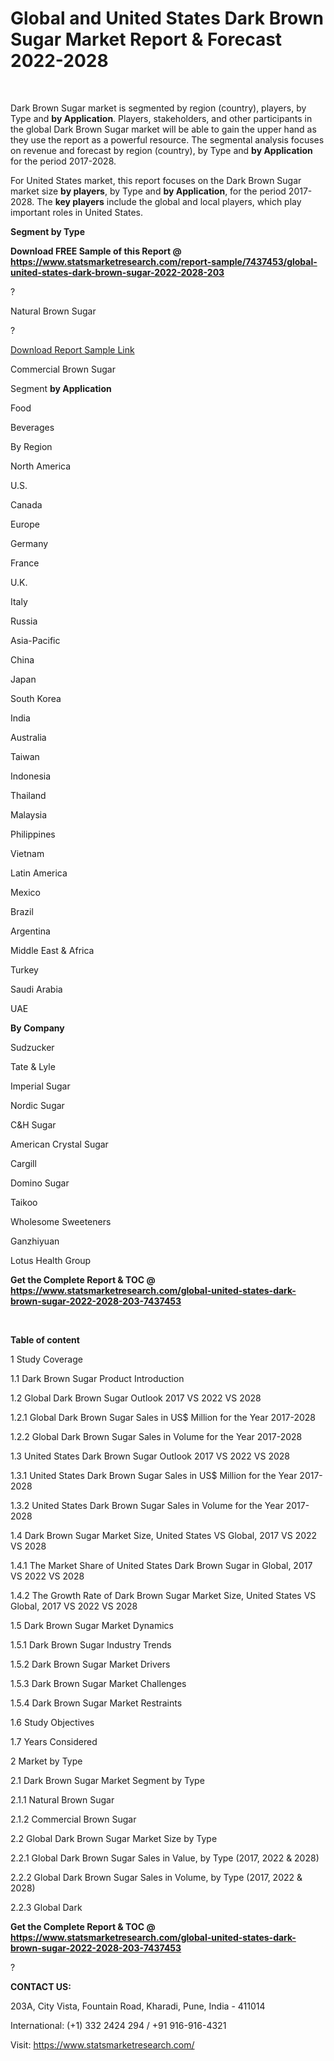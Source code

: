<h1>Global and United States Dark Brown Sugar Market Report & Forecast 2022-2028</h1><br/><p>Dark Brown Sugar market is segmented by region (country), players, by Type and <strong>by Application</strong>. Players, stakeholders, and other participants in the global Dark Brown Sugar market will be able to gain the upper hand as they use the report as a powerful resource. The segmental analysis focuses on revenue and forecast by region (country), by Type and <strong>by Application</strong> for the period 2017-2028.</p>
 
 
 
 <p>For United States market, this report focuses on the Dark Brown Sugar market size <strong>by players</strong>, by Type and <strong>by Application</strong>, for the period 2017-2028. The <strong>key players</strong> include the global and local players, which play important roles in United States.</p>
 
 
 
 <p><strong>Segment by Type</strong></p>
 
 
 
 <div><b>Download FREE Sample of this Report @ <a href="https://www.statsmarketresearch.com/download-free-sample/7437453/global-united-states-dark-brown-sugar-2022-2028-203">https://www.statsmarketresearch.com/report-sample/7437453/global-united-states-dark-brown-sugar-2022-2028-203</a></b></div>
 
 
 
 <p>? </p>
 
 
 
 <p>Natural Brown Sugar</p>
 
 
 
 <p>? </p>
 
 
 
 <p><a href="https://www.statsmarketresearch.com/download-free-sample/7437453/global-united-states-dark-brown-sugar-2022-2028-203">Download Report Sample Link</a></p>
 
 
 
 <p>Commercial Brown Sugar</p>
 
 
 
 <p>Segment <strong>by Application</strong></p>
 
 
 
 <p>Food</p>
 
 
 
 <p>Beverages</p>
 
 
 
 <p>By Region</p>
 
 
 
 <p>North America</p>
 
 
 
 <p>U.S.</p>
 
 
 
 <p>Canada</p>
 
 
 
 <p>Europe</p>
 
 
 
 <p>Germany</p>
 
 
 
 <p>France</p>
 
 
 
 <p>U.K.</p>
 
 
 
 <p>Italy</p>
 
 
 
 <p>Russia</p>
 
 
 
 <p>Asia-Pacific</p>
 
 
 
 <p>China</p>
 
 
 
 <p>Japan</p>
 
 
 
 <p>South Korea</p>
 
 
 
 <p>India</p>
 
 
 
 <p>Australia</p>
 
 
 
 <p>Taiwan</p>
 
 
 
 <p>Indonesia</p>
 
 
 
 <p>Thailand</p>
 
 
 
 <p>Malaysia</p>
 
 
 
 <p>Philippines</p>
 
 
 
 <p>Vietnam</p>
 
 
 
 <p>Latin America</p>
 
 
 
 <p>Mexico</p>
 
 
 
 <p>Brazil</p>
 
 
 
 <p>Argentina</p>
 
 
 
 <p>Middle East & Africa</p>
 
 
 
 <p>Turkey</p>
 
 
 
 <p>Saudi Arabia</p>
 
 
 
 <p>UAE</p>
 
 
 
 <p><strong>By Company</strong></p>
 
 
 
 <p>Sudzucker</p>
 
 
 
 <p>Tate & Lyle</p>
 
 
 
 <p>Imperial Sugar</p>
 
 
 
 <p>Nordic Sugar</p>
 
 
 
 <p>C&H Sugar</p>
 
 
 
 <p>American Crystal Sugar</p>
 
 
 
 <p>Cargill</p>
 
 
 
 <p>Domino Sugar</p>
 
 
 
 <p>Taikoo</p>
 
 
 
 <p>Wholesome Sweeteners</p>
 
 
 
 <p>Ganzhiyuan</p>
 
 
 
 <p>Lotus Health Group</p>
 
 
 
 <div><b>Get the Complete Report & TOC @ <a href="https://www.statsmarketresearch.com/global-united-states-dark-brown-sugar-2022-2028-203-7437453">https://www.statsmarketresearch.com/global-united-states-dark-brown-sugar-2022-2028-203-7437453</a></b></div>
 
 
 
 <p><br />
 
 <b>Table of content</b></p>
 
 
 
 <p>1 Study Coverage<br />
 
 1.1 Dark Brown Sugar Product Introduction<br />
 
 1.2 Global Dark Brown Sugar Outlook 2017 VS 2022 VS 2028<br />
 
 1.2.1 Global Dark Brown Sugar Sales in US$ Million for the Year 2017-2028<br />
 
 1.2.2 Global Dark Brown Sugar Sales in Volume for the Year 2017-2028<br />
 
 1.3 United States Dark Brown Sugar Outlook 2017 VS 2022 VS 2028<br />
 
 1.3.1 United States Dark Brown Sugar Sales in US$ Million for the Year 2017-2028<br />
 
 1.3.2 United States Dark Brown Sugar Sales in Volume for the Year 2017-2028<br />
 
 1.4 Dark Brown Sugar Market Size, United States VS Global, 2017 VS 2022 VS 2028<br />
 
 1.4.1 The Market Share of United States Dark Brown Sugar in Global, 2017 VS 2022 VS 2028<br />
 
 1.4.2 The Growth Rate of Dark Brown Sugar Market Size, United States VS Global, 2017 VS 2022 VS 2028<br />
 
 1.5 Dark Brown Sugar Market Dynamics<br />
 
 1.5.1 Dark Brown Sugar Industry Trends<br />
 
 1.5.2 Dark Brown Sugar Market Drivers<br />
 
 1.5.3 Dark Brown Sugar Market Challenges<br />
 
 1.5.4 Dark Brown Sugar Market Restraints<br />
 
 1.6 Study Objectives<br />
 
 1.7 Years Considered<br />
 
 2 Market by Type<br />
 
 2.1 Dark Brown Sugar Market Segment by Type<br />
 
 2.1.1 Natural Brown Sugar<br />
 
 2.1.2 Commercial Brown Sugar<br />
 
 2.2 Global Dark Brown Sugar Market Size by Type<br />
 
 2.2.1 Global Dark Brown Sugar Sales in Value, by Type (2017, 2022 & 2028)<br />
 
 2.2.2 Global Dark Brown Sugar Sales in Volume, by Type (2017, 2022 & 2028)<br />
 
 2.2.3 Global Dark</p>
 
 
 
 <div><b>Get the Complete Report & TOC @ <a href="https://www.statsmarketresearch.com/global-united-states-dark-brown-sugar-2022-2028-203-7437453">https://www.statsmarketresearch.com/global-united-states-dark-brown-sugar-2022-2028-203-7437453</a></b></div>
 
 
 
 <p>? </p>
 
 
 
 <p><b>CONTACT US:</b><br />
 
 203A, City Vista, Fountain Road, Kharadi, Pune, India - 411014<br />
 
 International: (+1) 332 2424 294 / +91 916-916-4321<br />
 
 Visit: <a href="https://www.statsmarketresearch.com/">https://www.statsmarketresearch.com/</a></p>